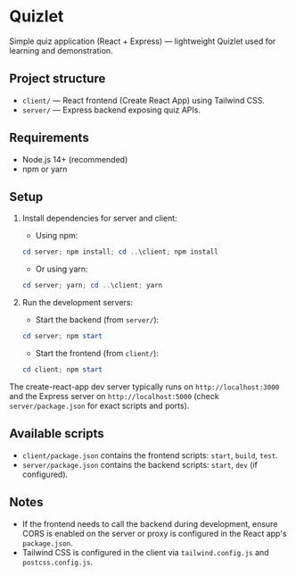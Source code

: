 # Quizlet 

Simple quiz application (React + Express) — lightweight Quizlet  used for learning and demonstration.

## Project structure

- `client/` — React frontend (Create React App) using Tailwind CSS.
- `server/` — Express backend exposing quiz APIs.

## Requirements

- Node.js 14+ (recommended)
- npm or yarn

## Setup

1. Install dependencies for server and client:

   - Using npm:

   ```powershell
   cd server; npm install; cd ..\client; npm install
   ```

   - Or using yarn:

   ```powershell
   cd server; yarn; cd ..\client; yarn
   ```

2. Run the development servers:

   - Start the backend (from `server/`):

   ```powershell
   cd server; npm start
   ```

   - Start the frontend (from `client/`):

   ```powershell
   cd client; npm start
   ```

The create-react-app dev server typically runs on `http://localhost:3000` and the Express server on `http://localhost:5000` (check `server/package.json` for exact scripts and ports).

## Available scripts

- `client/package.json` contains the frontend scripts: `start`, `build`, `test`.
- `server/package.json` contains the backend scripts: `start`, `dev` (if configured).

## Notes

- If the frontend needs to call the backend during development, ensure CORS is enabled on the server or proxy is configured in the React app's `package.json`.
- Tailwind CSS is configured in the client via `tailwind.config.js` and `postcss.config.js`.


